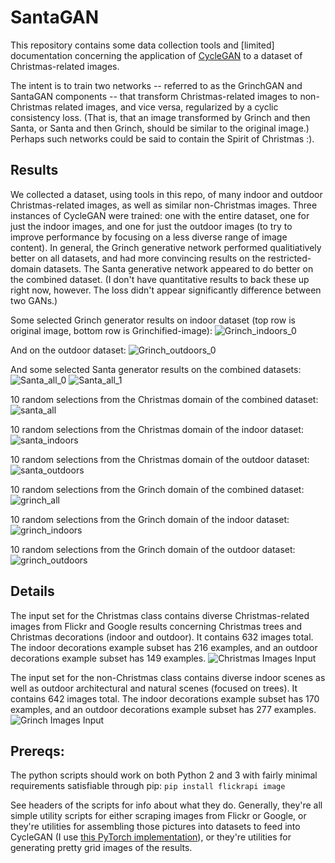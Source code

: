 SantaGAN
==========

This repository contains some data collection tools and [limited] documentation concerning the application of [CycleGAN](https://junyanz.github.io/CycleGAN/) to a dataset of Christmas-related images.

The intent is to train two networks -- referred to as the GrinchGAN and SantaGAN components -- that transform Christmas-related images to non-Christmas related images, and vice versa, regularized by a cyclic consistency loss. (That is, that an image transformed by Grinch and then Santa, or Santa and then Grinch, should be similar to the original image.) Perhaps such networks could be said to contain the Spirit of Christmas :).

Results
------
We collected a dataset, using tools in this repo, of many indoor and outdoor Christmas-related images, as well as similar non-Christmas images. Three instances of CycleGAN were trained: one with the entire dataset, one for just the indoor images, and one for just the outdoor images (to try to improve performance by focusing on a less diverse range of image content). In general, the Grinch generative network performed qualitiatively better on all datasets, and had more convincing results on the restricted-domain datasets. The Santa generative network appeared to do better on the combined dataset. (I don't have quantitative results to back these up right now, however. The loss didn't appear significantly difference between two GANs.)

Some selected Grinch generator results on indoor dataset (top row is original image, bottom row is Grinchified-image):
![Grinch_indoors_0](docs/indoors_test_00034_and_indoors_test_00066_and_indoors_test_00167.png)

And on the outdoor dataset:
![Grinch_outdoors_0](docs/outdoors_test_00040_and_outdoors_test_00082_and_outdoors_test_00098.png)

And some selected Santa generator results on the combined datasets:
![Santa_all_0](docs/santa_all_test_00387_and_all_test_00548_and_all_test_00034.png)
![Santa_all_1](docs/santa_all_test_00440_and_all_test_00009_and_all_test_00435.png)

10 random selections from the Christmas domain of the combined dataset:
![santa_all](docs/all_santa_10x2.png)

10 random selections from the Christmas domain of the indoor dataset:
![santa_indoors](docs/indoors_santa_10x2.png)

10 random selections from the Christmas domain of the outdoor dataset:
![santa_outdoors](docs/outdoors_santa_10x2.png)

10 random selections from the Grinch domain of the combined dataset:
![grinch_all](docs/all_grinch_10x2.png)

10 random selections from the Grinch domain of the indoor dataset:
![grinch_indoors](docs/indoors_grinch_10x2.png)

10 random selections from the Grinch domain of the outdoor dataset:
![grinch_outdoors](docs/outdoors_grinch_10x2.png)


Details
-------
The input set for the Christmas class contains diverse Christmas-related images from Flickr and Google results concerning Christmas trees and Christmas decorations (indoor and outdoor). It contains 632 images total. The indoor decorations example subset has 216 examples, and an outdoor decorations example subset has 149 examples.
![Christmas Images Input](docs/santa_4x4.png)

The input set for the non-Christmas class contains diverse indoor scenes as well as outdoor architectural and natural scenes (focused on trees). It contains 642 images total. The indoor decorations example subset has 170 examples, and an outdoor decorations example subset has 277 examples.
![Grinch Images Input](docs/grinch_4x4.png)


Prereqs:
-------

The python scripts should work on both Python 2 and 3 with fairly minimal requirements satisfiable through pip:
```pip install flickrapi image```

See headers of the scripts for info about what they do. Generally, they're all simple utility scripts for either scraping images from Flickr or Google, or they're utilities for assembling those pictures into datasets to feed into CycleGAN (I use [this PyTorch implementation](https://github.com/junyanz/pytorch-CycleGAN-and-pix2pix)), or they're utilities for generating pretty grid images of the results.